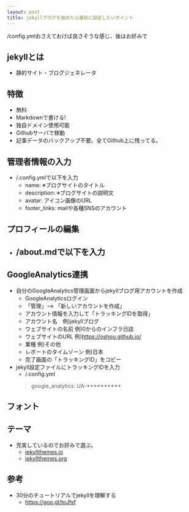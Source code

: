 ```yaml
---
layout: post
title: jekyllブログを始めたら最初に設定したいポイント
---
```

/config.ymlおさえておけば良さそうな感じ、後はお好みで

## jekyllとは
- 静的サイト・ブログジェネレータ

## 特徴
- 無料
- Markdownで書ける!
- 独自ドメイン使用可能
- Githubサーバで稼動
- 記事データのバックアップ不要。全てGithub上に残ってる。

## 管理者情報の入力
- /.config.ymlで以下を入力
  - name: ※ブログサイトのタイトル
  - description: ※ブログサイトの説明文
  - avatar: アイコン画像のURL
  - footer_links: mailや各種SNSのアカウント

## プロフィールの編集
- /about.mdで以下を入力
  - 

## GoogleAnalytics連携
- 自分のGoogleAnalytics管理画面からjekyllブログ用アカウントを作成
  - GoogleAnalyticsログイン
  - 「管理」--> 「新しいアカウントを作成」
  -  アカウント情報を入力して「トラッキングIDを取得」
    - アカウント名　例)jekyllブログ
    - ウェブサイトの名前 例)0からのインフラ日誌
    - ウェブサイトのURL 例)https://oshou.github.io/
    - 業種 例)その他
    - レポートのタイムゾーン 例)日本
  - 完了画面の「トラッキングID」をコピー
- jekyll設定ファイルにトラッキングIDを入力
  - /.config.yml
  > google_analytics: UA-**********

## フォント

## テーマ
- 充実しているのでお好みで選ぶ。
  - [jekyllthemes.io](https://jekyllthemes.io)
  - [jekyllthemes.org](https://jekyllthemes.org)

## 参考
- 30分のチュートリアルでjekyllを理解する
  - https://goo.gl/toJfsf
